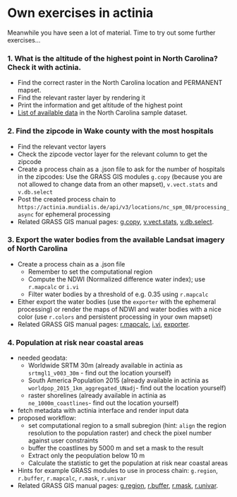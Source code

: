 # Own exercises in actinia

<!--
(duration: up to 2h)
-->

Meanwhile you have seen a lot of material. Time to try out some further exercises...


### 1. What is the altitude of the highest point in North Carolina? Check it with actinia.

  * Find the correct raster in the North Carolina location and PERMANENT mapset.
  * Find the relevant raster layer by rendering it
  * Print the information and get altitude of the highest point
  * [List of available data](https://www.grassbook.org/wp-content/uploads/grasslocations/nc_spm_08_contents.html) in the North Carolina sample dataset.

### 2. Find the zipcode in Wake county with the most hospitals

  * Find the relevant vector layers
  * Check the zipcode vector layer for the relevant column to get the zipcode
  * Create a process chain as a .json file to ask for the number of hospitals in the zipcodes: Use the GRASS GIS modules `g.copy` (because you are not allowed to change data from an other mapset), `v.vect.stats` and `v.db.select`
  * Post the created process chain to `https://actinia.mundialis.de/api/v3/locations/nc_spm_08/processing_async` for ephemeral processing
  * Related GRASS GIS manual pages:
      [g.copy](https://grass.osgeo.org/grass-stable/manuals/g.copy.html),
      [v.vect.stats](https://grass.osgeo.org/grass-stable/manuals/v.vect.stats.html),
      [v.db.select](https://grass.osgeo.org/grass-stable/manuals/v.db.select.html).

### 3. Export the water bodies from the available Landsat imagery of North Carolina

  * Create a process chain as a .json file
    * Remember to set the computational region
    * Compute the NDWI (Normalized difference water index); use `r.mapcalc` or `i.vi`
    * Filter water bodies by a threshold of e.g. 0.35 using `r.mapcalc`
  * Either export the water bodies (use the `exporter` with the ephemeral processing) or render the maps of NDWI and water bodies with a nice color (use `r.colors` and persistent processing in your own mapset)
  * Related GRASS GIS manual pages:
      [r.mapcalc](https://grass.osgeo.org/grass-stable/manuals/r.mapcalc.html),
      [i.vi](https://grass.osgeo.org/grass-stable/manuals/i.vi.html),
      [exporter](https://github.com/actinia-org/exporter/).

### 4. Population at risk near coastal areas

  * needed geodata:
    * Worldwide SRTM 30m (already available in actinia as `srtmgl1_v003_30m` - find out the location yourself)
    * South America Population 2015 (already available in actinia as `worldpop_2015_1km_aggregated_UNadj`- find out the location yourself)
    * raster shorelines (already available in actinia as `ne_1000m_coastlines`- find out the location yourself)
  * fetch metadata with actinia interface and render input data
  * proposed workflow:
    * set computational region to a small subregion (hint: `align` the region resolution to the population raster) and check the pixel number against user constraints
    * buffer the coastlines by 5000 m and set a mask to the result
    * Extract only the peopulation below 10 m
    * Calculate the statistic to get the population at risk near coastal areas
  * Hints for example GRASS modules to use in process chain: `g.region`, `r.buffer`, `r.mapcalc`, `r.mask`, `r.univar`
  * Related GRASS GIS manual pages:
      [g.region](https://grass.osgeo.org/grass-stable/manuals/g.region.html),
      [r.buffer](https://grass.osgeo.org/grass-stable/manuals/r.buffer),
      [r.mask](https://grass.osgeo.org/grass-stable/manuals/r.mask),
      [r.univar](https://grass.osgeo.org/grass-stable/manuals/r.univar.html).

<!-- ### EXERCISE: "Property risks from trees"

(draft idea only, submit your suggestion to trainer how to solve this task)

* define your region of interest
* needed geodata:
    * building footprints
        * download from OSM (via [https://overpass-turbo.eu/](https://overpass-turbo.eu/) | Wizard > building > ok > Export > Geojson)
        * these data are now on your machine and not on the actinia server
        * use "ace importer" or cURL to upload
    * select Sentinel-2 scene
* proposed workflow:
    * actinia "ace" importer for building footprint upload
    * `v.buffer` of 10m and 30m around footprints
    * select S2 scene, compute NDVI with `i.vi`
    * filter NDVI threshold > 0.6 (map algebra) to get the tree pixels - more exiting would be a ML approach (with previously prepared training data ;-)) (`r.learn.ml` offers RF and SVM)
    * on binary tree map (which corresponds to risk exposure)
    * count number of tree pixels in 5x5 moving window (`r.neighbors` with method "count")
    * compute property risk statistics using buffers and tree count map and upload to buffered building map (`v.rast.stats`, method=maximum)
    * export of results through REST resources -->
